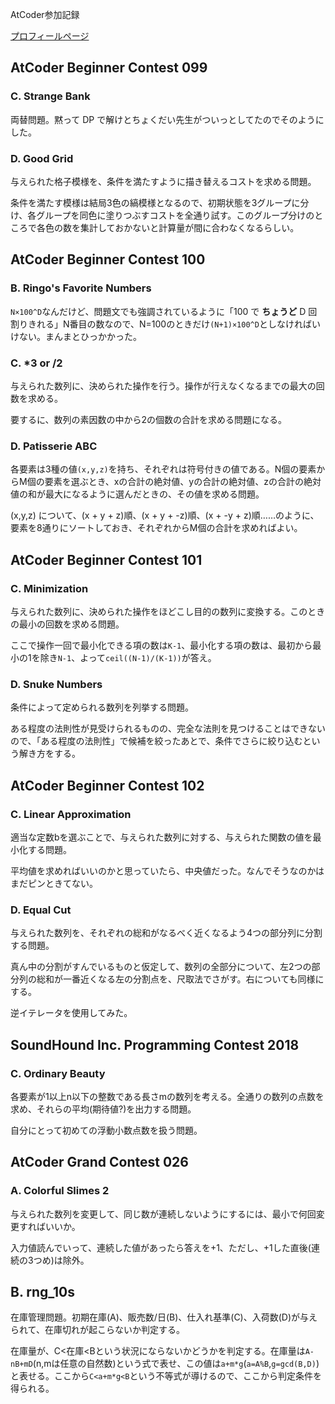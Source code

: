AtCoder参加記録

[プロフィールページ](https://beta.atcoder.jp/users/hhirai)

## AtCoder Beginner Contest 099

### C. Strange Bank

両替問題。黙って DP で解けとちょくだい先生がついっとしてたのでそのようにした。

### D. Good Grid

与えられた格子模様を、条件を満たすように描き替えるコストを求める問題。

条件を満たす模様は結局3色の縞模様となるので、初期状態を3グループに分け、各グループを同色に塗りつぶすコストを全通り試す。このグループ分けのところで各色の数を集計しておかないと計算量が間に合わなくなるらしい。

## AtCoder Beginner Contest 100

### B. Ringo's Favorite Numbers

`N×100^D`なんだけど、問題文でも強調されているように「100 で **ちょうど** D 回割りきれる」N番目の数なので、N=100のときだけ`(N+1)×100^D`としなければいけない。まんまとひっかかった。

### C. *3 or /2

与えられた数列に、決められた操作を行う。操作が行えなくなるまでの最大の回数を求める。

要するに、数列の素因数の中から2の個数の合計を求める問題になる。

### D. Patisserie ABC

各要素は3種の値`(x,y,z)`を持ち、それぞれは符号付きの値である。N個の要素からM個の要素を選ぶとき、xの合計の絶対値、yの合計の絶対値、zの合計の絶対値の和が最大になるように選んだときの、その値を求める問題。

(x,y,z) について、(x + y + z)順、(x + y + -z)順、(x + -y + z)順……のように、要素を8通りにソートしておき、それぞれからM個の合計を求めればよい。

## AtCoder Beginner Contest 101

### C. Minimization

与えられた数列に、決められた操作をほどこし目的の数列に変換する。このときの最小の回数を求める問題。

ここで操作一回で最小化できる項の数は`K-1`、最小化する項の数は、最初から最小の1を除き`N-1`、よって`ceil((N-1)/(K-1))`が答え。

### D. Snuke Numbers

条件によって定められる数列を列挙する問題。

ある程度の法則性が見受けられるものの、完全な法則を見つけることはできないので、「ある程度の法則性」で候補を絞ったあとで、条件でさらに絞り込むという解き方をする。


## AtCoder Beginner Contest 102

### C. Linear Approximation

適当な定数bを選ぶことで、与えられた数列に対する、与えられた関数の値を最小化する問題。

平均値を求めればいいのかと思っていたら、中央値だった。なんでそうなのかはまだピンときてない。

### D. Equal Cut

与えられた数列を、それぞれの総和がなるべく近くなるよう4つの部分列に分割する問題。

真ん中の分割がすんでいるものと仮定して、数列の全部分について、左2つの部分列の総和が一番近くなる左の分割点を、尺取法でさがす。右についても同様にする。

逆イテレータを使用してみた。

## SoundHound Inc. Programming Contest 2018

### C. Ordinary Beauty

各要素が1以上n以下の整数である長さmの数列を考える。全通りの数列の点数を求め、それらの平均(期待値?)を出力する問題。

自分にとって初めての浮動小数点数を扱う問題。

## AtCoder Grand Contest 026

### A. Colorful Slimes 2

与えられた数列を変更して、同じ数が連続しないようにするには、最小で何回変更すればいいか。

入力値読んでいって、連続した値があったら答えを+1、ただし、+1した直後(連続の3つめ)は除外。

## B. rng_10s

在庫管理問題。初期在庫(A)、販売数/日(B)、仕入れ基準(C)、入荷数(D)が与えられて、在庫切れが起こらないか判定する。

在庫量が、C<在庫<Bという状況にならないかどうかを判定する。在庫量は`A-nB+mD`(n,mは任意の自然数)という式で表せ、この値は`a+m*g`(`a=A%B`,`g=gcd(B,D)`)と表せる。ここから`C<a+m*g<B`という不等式が導けるので、ここから判定条件を得られる。
